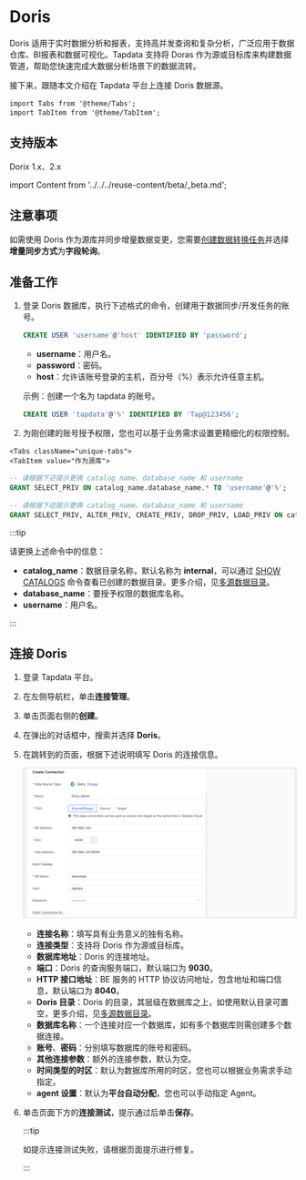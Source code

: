 # Doris

Doris 适用于实时数据分析和报表，支持高并发查询和复杂分析，广泛应用于数据仓库、BI报表和数据可视化。Tapdata 支持将 Doras 作为源或目标库来构建数据管道，帮助您快速完成大数据分析场景下的数据流转。

接下来，跟随本文介绍在 Tapdata 平台上连接 Doris 数据源。

```mdx-code-block
import Tabs from '@theme/Tabs';
import TabItem from '@theme/TabItem';
```

## 支持版本

Dorix 1.x、2.x

import Content from '../../../reuse-content/beta/_beta.md';

<Content />

## 注意事项

如需使用 Doris 作为源库并同步增量数据变更，您需要[创建数据转换任务](../../user-guide/data-pipeline/data-development/create-task.md)并选择**增量同步方式**为**字段轮询**。

## 准备工作

1. 登录 Doris 数据库，执行下述格式的命令，创建用于数据同步/开发任务的账号。

   ```sql
   CREATE USER 'username'@'host' IDENTIFIED BY 'password';
   ```

   - **username**：用户名。
   - **password**：密码。
   - **host**：允许该账号登录的主机，百分号（%）表示允许任意主机。

   示例：创建一个名为 tapdata 的账号。

   ```sql
   CREATE USER 'tapdata'@'%' IDENTIFIED BY 'Tap@123456';
   ```

2. 为刚创建的账号授予权限，您也可以基于业务需求设置更精细化的权限控制。

```mdx-code-block
<Tabs className="unique-tabs">
<TabItem value="作为源库">
```
```sql
-- 请根据下述提示更换 catalog_name、database_name 和 username
GRANT SELECT_PRIV ON catalog_name.database_name.* TO 'username'@'%';
```
</TabItem>

<TabItem value="作为目标库">

```sql
-- 请根据下述提示更换 catalog_name、database_name 和 username
GRANT SELECT_PRIV, ALTER_PRIV, CREATE_PRIV, DROP_PRIV, LOAD_PRIV ON catalog_name.database_name.* TO 'username'@'%';
```
</TabItem>
</Tabs>

 

:::tip

请更换上述命令中的信息：
* **catalog_name**：数据目录名称，默认名称为 **internal**，可以通过 [SHOW CATALOGS](https://doris.apache.org/zh-CN/docs/1.2/sql-manual/sql-reference/Show-Statements/SHOW-CATALOGS) 命令查看已创建的数据目录。更多介绍，见[多源数据目录](https://doris.apache.org/zh-CN/docs/1.2/lakehouse/multi-catalog/)。
* **database_name**：要授予权限的数据库名称。
* **username**：用户名。

:::







## 连接 Doris

1. 登录 Tapdata 平台。

2. 在左侧导航栏，单击**连接管理**。

3. 单击页面右侧的**创建**。

4. 在弹出的对话框中，搜索并选择 **Doris**。

5. 在跳转到的页面，根据下述说明填写 Doris 的连接信息。

   ![连接 Doris](../../images/connect_doris.png)

    - **连接名称**：填写具有业务意义的独有名称。
    - **连接类型**：支持将 Doris 作为源或目标库。
    - **数据库地址**：Doris 的连接地址。
    - **端口**：Doris 的查询服务端口，默认端口为 **9030**。
    - **HTTP 接口地址**：BE 服务的 HTTP 协议访问地址，包含地址和端口信息，默认端口为 **8040**。
    - **Doris 目录**：Doris 的目录，其层级在数据库之上，如使用默认目录可置空，更多介绍，见[多源数据目录](https://doris.apache.org/zh-CN/docs/1.2/lakehouse/multi-catalog/)。
    - **数据库名称**：一个连接对应一个数据库，如有多个数据库则需创建多个数据连接。
    - **账号**、**密码**：分别填写数据库的账号和密码。
    - **其他连接参数**：额外的连接参数，默认为空。
    - **时间类型的时区**：默认为数据库所用的时区，您也可以根据业务需求手动指定。 
    - **agent 设置**：默认为**平台自动分配**，您也可以手动指定 Agent。

6. 单击页面下方的**连接测试**，提示通过后单击**保存**。

   :::tip

   如提示连接测试失败，请根据页面提示进行修复。

   :::

